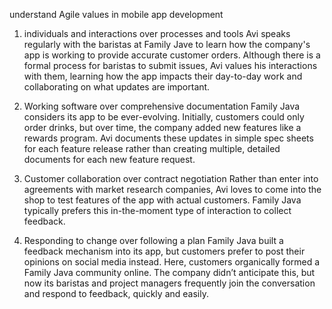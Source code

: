 understand Agile values in mobile app development

1. individuals and interactions over processes and tools
   Avi speaks regularly with the baristas at Family Jave to learn how the company's app is working to provide accurate customer orders. Although there is a formal process for baristas to submit issues, Avi values his interactions with them, learning how the app impacts their day-to-day work and collaborating on what updates are important. 

2. Working software over comprehensive documentation
Family Java considers its app to be ever-evolving. Initially, customers could only order drinks, but over time, the company added new features like a rewards program. Avi documents these updates in simple spec sheets for each feature release rather than creating multiple, detailed documents for each new feature request.

3. Customer collaboration over contract negotiation
Rather than enter into agreements with market research companies, Avi loves to come into the shop to test features of the app with actual customers. Family Java typically prefers this in-the-moment type of interaction to collect feedback.

4. Responding to change over following a plan
Family Java built a feedback mechanism into its app, but customers prefer to post their opinions on social media instead. Here, customers organically formed a Family Java community online. The company didn’t anticipate this, but now its baristas and project managers frequently join the conversation and respond to feedback, quickly and easily.